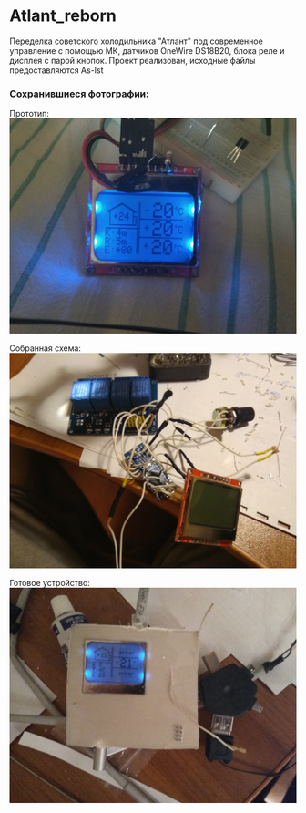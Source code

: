 # Atlant_reborn
Переделка советского холодильника "Атлант" под современное управление с помощью МК, датчиков OneWire DS18B20, блока реле и дисплея с парой кнопок. Проект реализован, исходные файлы предоставляются As-Ist 

<h3>Сохранившиеся фотографии:</h3>
Прототип:
<img src="./prototype.jpg">

Собранная схема:
<img src="./in_assembling.jpg">

Готовое устройство:
<img src="./finished.jpg">

